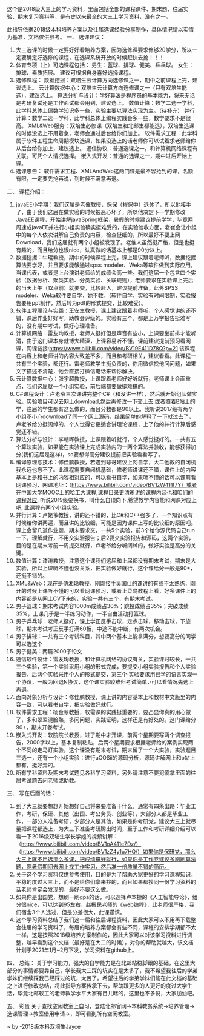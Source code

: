 这个是2018级大三上的学习资料，里面包括全部的课程课件、期末题、往届实验、期末复习资料等，是有史以来最全的大三上学习资料，没有之一。

此指导依据2018级本科培养方案以及往届选课经验分享制作，具体情况请以实情为基准，文档仅供参考。
一、	选课建议：
1)	大三选课的时候一定要好好看培养方案，因为选修课要求修够20学分，所以一定要确定好选修的课程，在选课系统开放的时候赶快去抢！！！
2)	体育专项（上）可选课程包括：
男生：蓝球、排球、健美、乒乓球。
女生：排球、素质拓展。
建议可根据自身喜好选择课程。
3)	选修课程：
数据挖掘：双培生云计算方向选修课之一，期中之前课程上完，建议选上。
云计算数据中心：双培生云计算方向选修课之一（只有双培生能选），建议选上。
算法分析与设计：学好算法是程序员的基本能力，将来无论是考研复试还是工作面试都会用到，建议选上。
数值计算：数学二选一学科，此学科总体上偏数学知识多一些，实验主要以算法实现为主。（待补充）
并行计算：数学二选一学科，此学科总体上编程实践会多一些，数学要求不是很高。
XML&Web服务：双培生必修课（双培生和北邮生都能选），双培生选课的时候没选上不用着急，老师会通过后台给你们加上。
软件需求工程：此学科属于软件工程生命周期模块选课，如果没选上的话老师你可以试着求老师给你从后台给你加上，建议选上。
通信协议：普通选课之一，和计算机网络课程有关联。可凭个人情况选择。
嵌入式开发：普通的选课之一，期中过后开始上课。
4)	选课忠告：
软件需求工程、XMLAndWeb这两门课是最不容抢到的课，名额有限，一定要先抢再说，到时候不满意再退。

二、	课程介绍：
1)	javaEE小学期：我们这届是老催教授，保保（程保中）退休了，所以他接手了，由于我们这届在做实验的时候被恶心坏了，所以他决定下一学期修改JavaEE课程，开始讲解javaSpring框架，暑假的时候建议提前学学，毕竟两周速成javaEE并进行小组实验确实挺难受的，在实验验收方面，老崔会让小组中的每个人依次讲解自己负责的内容，检查挺细的，所以最好不要上网Download，我们这届就有两个小组被发现了。老催人虽然挺严格，但是也挺有趣的，而且给分也很nice，认真做的话基本上都是90分以上。
2)	数据挖掘：牛琨教授，期中的时候课程上完，课上建议跟着老师听，数据挖掘算法要学好，并且要求能够通过spss modeler、Weka等软件做到实际应用，当课代表，或者是上台演讲老师给的成绩会高一些。我们这届一个包含四个实验（数据分析、聚类实验、分类实验、关联规则），老师要求在实验课上完后的当天上午（12点前）就要交，比较赶人，建议提前准备，此外SPSS modeler、Weka软件要自学，她不教。（软件自学，实验有时间限制，实验报告要用ppt制作，然后转为pdf的形式提交，比较难受）。
3)	软件工程理论与实践：王安生教授，课上建议跟着老师听，个人感觉讲的还不错，课后作业好好写，助教会评级的。实验有三个，都是上万字报告挺难写的，没有期中考试，做好心理准备。
4)	计算机网络：雷友珣教授，老师人挺好但是声音有些小，上课要坐前排才能听清，由于这门课本身就博大精深，上课容易听不懂，课前建议提前预习看网课，网课链接:https://www.bilibili.com/video/BV19E411D78Q?p=21 该课程在内容上和老师讲的内容大致差不多，而且和考研相关，建议看看。此课程一共有三个实验，都还行。雷老师教学生挺负责的，你用微信找他问问题，如果文字描述不清楚，他会直接打微信电话来帮你解决。
5)	云计算数据中心：张宇超教授，上课跟着老师好好听就行，老师课上会画重点，我们这届就一个小组实验，前后端都要做挺难搞的。
6)	C#课程设计：卢老爷三次课讲完整个C#（和没讲一样），然后就开始组队做实验。实验项目可以去网上download,然后再修改一下交上去.或者照着B站上的学，往届的学生都有这么做的，而且分数都是90以上。我听说2017级有两个小组不小心download了同一个网上源码，结果简单的解释了一下就过去了，卢老爷给分挺阔绰的，个人觉得它更适合讲理论课程，上了他的并行计算后感觉还不错。
7)	算法分析与设计：李朝晖教授，上课跟着听就行，个人感觉挺好的。一共有五个算法实验，如果能在实验课上完成实验内的一两个算法并验收，能够获得加分(我们这届是这样)，so要想得高分建议提前把实验看看写了。
8)	编译原理与技术：修佳鹏教授，若遇到球哥建议上网自学，大二他教的自闭机我永远也忘不了。此课程需要自闭机基础，修老师讲课还不错，课件上的内容基本上是和书上的内容相对应的，可以看书自学，如果听不懂的话可以课前看网课预习，网课地址：（https://www.bilibili.com/video/BV1zW411t7Y）或者在中国大学MOOC上的哈工大课程,课程目录更清晰讲的课程内容也和咱们的课程对应, 听说2019级要换书，叫什么自顶向下,希望教学内容能和网课对应上吧, 此课程有两个小组实验。
9)	并行计算：卢姥爷教授，讲的还不错的，比C#和C++强多了，一个知识点有时候给你讲两遍，而且讲的比较细，可能是因为课件上写的比较细的原因吧。课上会留几道作业题，期末要求交，一共5个实验，前3个给你源代码自己run一下，理解就行，不用交实验报告；后2要交实验报告和源码，这两个实验，目的是在期末考前一周提交就行，卢老爷给分听阔绰的，做好实验是高分的关键。
10)	数值计算：漆涛教授，注意这个课我们这届和上届都没有期末考试，期末是大实验，所以上课听不懂也没关系，把实验做好就行，这个课给分一般是90+，还挺不错的。
11)	XML&Web：现在是傅湘玲教授，刚刚接手吴国仕的课讲的有些不太熟练，刚开的时候上课听不懂的可以看网课预习，或者上菜鸟教程上看，好多课件上的内容都是从网上CV下来的，实验一共有三个，有期末考试。
12)	男子篮球：期末考试内容1000m成绩占30%；跳投成绩占35%；突破成绩35%，上课几乎是一半练习动作，一半自由活动打篮球。
13)	男子乒乓球：老师人挺好，课上学正反手击球，定点击球，移动击球，下旋球，期末考试考正反手打满60板，中途不能中断，有两次机会。
14)	男子排球：一共有三个考试科目，其中两个基本上能拿满分，想要高分的同学可以选这个
15)	男子健美：两篇2000子论文
16)	通信软件设计：雷友珣教授，和计算机网络的协议有关，实验课时较长，一共三个实验，第一个实验采用小组的形式完成，要提交小组实验报告和个人实验报告，后两个实验采用个人的形式提交，第三个·实验要求用已学的语言实现一个协议，一般为回退N协议，这个课实验较难但考试简单，·可以看情况先选上再退。
17)	面向对象分析与设计：修佳鹏教授，课上讲的内容基本上和教材中文版里的内容一致，可以看书自学，把实验做好就行。
18)	软件需求工程：杨金翠教授，软需课的实践挺重要的，要凸显你真的用心做了，多和翠翠混脸熟，多问问题，实践证明，这样还是有好处的。这门课给分90+，期末开卷考试。
19)	嵌入式开发：软院院长教授，过了期中才开课，前两个星期要写两个调查报告，2000字以上，基本复制粘贴，后两个星期要求根据老师给的案例实现两个不同的走马灯实验，这个课没有期末考试，期末留了一个大实验，实验题目三选一，还有一个小组实验：进行uCOSii的源码分析，源码讲解网上和b站上都有，挺好弄的。
20)	所有学科资料及期末考试题见各科学习资料，另外请注意不要犯傻拿里面的往届考试题去问老师或助教。

三、	写在后面的话：
1)	到了大三就要想想开始想好自己将来要准备干什么，通常有四条出路：毕业工作，考研，保研、其他（出国、考公务员、创业等），大部分人都是毕业工作，一部分人准备考研，少部分人是其他，如果是你考研党，建议大三上就尽量把课程都选上，为大三下准备考研腾出时间，至于工作和考研详细介绍可以看一下2016级双培生学长学姐的视频讲解：（https://www.bilibili.com/video/BV1oA411e7Dz/）
（https://www.bilibili.com/video/BV1zZ4y1u7HQ/）如果你是保研党，那么大三上就不用选那么多课，把成绩搞好就行，如果你是工作党建议多刷刷算法题，寒暑假期间去网上找工作实习，然后准一份质量不错的简历。
2)	关于这个学习资料仅供参考使用，目的是为了帮助大家更好的学习课程知识，平稳的度过大三上，而不是给你们拿来抄的，而且如果都抄同一份学习资料的话老师肯定会发现的，最好不要这么做。
3)	如果你是出国党，想刷一刷gpa的话，可以选择卢本捷的《人工智能导论》，给分很nice，可以达到95左右，赵振民老师的《web编程》，此老师很严格，我们宿舍3个人选过，但是分差很大，此课谨慎。
4)	这个学习资料总结了我们这一届和往届课程资料，因此大家可以不用再下载整合往届的学习资料了，每届的培养方案都会有些不同，课程的安排学期都不太一样，这是按照2018级培养方案制作的，因此大家可以对该学习资料进行调整，越早看到这个文档（最好是在大二的时候），对你的帮助就越大，该文档计划于2021年1月~2月下发，学习资料在github上。

四、	总结：
关于学习能力，强大的自学能力是在北邮站稳脚跟的基础，在这里大部分的事情都要靠自己，学长我大三踩的坑实在是太多了，我不希望我往后的学弟学妹们继续踩我已经踩过的坑，太苦了。希望往后的学弟学妹们能在此文档的基础之上进行修改总结，将此指导方案传承下去，帮助跟更多的人更好的度过大学生活，毕竟北邮软工的老师教学水平大家有目共睹的，这里也不多说，大家加油吧。

五、	彩蛋
关于查找空闲教室上自习，登陆北邮官网->本科教务系统->培养管理->选课管理->教室借用申请->，即可看到所有空闲教室。

¬ by -2018级本科双培生Jayce
